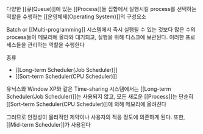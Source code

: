 다양한 [[큐(Queue)]]에 있는 [[Process]]들 집합에서 실행시킬 process를 선택하는 역할을 수행하는 [[운영체제(Operating System)]]의 구성요소

Batch or [[Multi-programming]] 시스템에서 즉시 실행될 수 있는 것보다 많은 수의 process들이 메모리에 올라와 대기되고, 실행을 위해 디스크에 보관된다. 이러한 프로세스들을 관리하는 역할을 수행한다

종류
+ [[Long-term Scheduler(Job Scheduler)]]
+ [[Sort-term Scheduler(CPU Scheduler)]]

유닉스와 Window XP와 같은 Time-sharing 시스템에서는 [[Long-term Scheduler(Job Scheduler)]]는 사용되지 않고, 모든 새로운 [[Process]]는 단순히  [[Sort-term Scheduler(CPU Scheduler)]]에 의해 메모리에 올려진다

그러므로 안정성이 물리적인 제약이나 사용자의 적응 정도에 의존하게 된다. 또한, [[Mid-term Scheduler]]가 사용된다